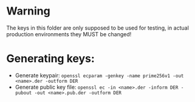 # Warning
The keys in this folder are only supposed to be used for testing, in actual production environments they MUST be changed!

# Generating keys:
* Generate keypair: `openssl ecparam -genkey -name prime256v1 -out <name>.der -outform DER`
* Generate public key file: `openssl ec -in <name>.der -inform DER -pubout -out <name>.pub.der -outform DER`
